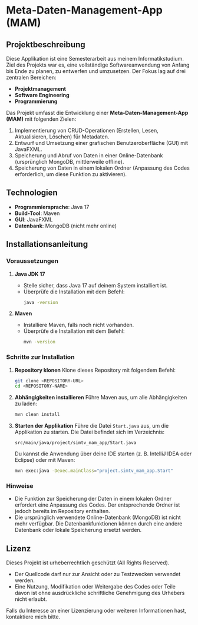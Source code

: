 # Meta-Daten-Management-App (MAM)

## Projektbeschreibung
Diese Applikation ist eine Semesterarbeit aus meinem Informatikstudium. Ziel des Projekts war es, eine vollständige Softwareanwendung von Anfang bis Ende zu planen, zu entwerfen und umzusetzen. Der Fokus lag auf drei zentralen Bereichen:

- **Projektmanagement**
- **Software Engineering**
- **Programmierung**

Das Projekt umfasst die Entwicklung einer **Meta-Daten-Management-App (MAM)** mit folgenden Zielen:

1. Implementierung von CRUD-Operationen (Erstellen, Lesen, Aktualisieren, Löschen) für Metadaten.
2. Entwurf und Umsetzung einer grafischen Benutzeroberfläche (GUI) mit JavaFXML.
3. Speicherung und Abruf von Daten in einer Online-Datenbank (ursprünglich MongoDB, mittlerweile offline).
4. Speicherung von Daten in einem lokalen Ordner (Anpassung des Codes erforderlich, um diese Funktion zu aktivieren).

## Technologien
- **Programmiersprache**: Java 17
- **Build-Tool**: Maven
- **GUI**: JavaFXML
- **Datenbank**: MongoDB (nicht mehr online)

## Installationsanleitung

### Voraussetzungen
1. **Java JDK 17**
   - Stelle sicher, dass Java 17 auf deinem System installiert ist.
   - Überprüfe die Installation mit dem Befehl:
     ```bash
     java -version
     ```

2. **Maven**
   - Installiere Maven, falls noch nicht vorhanden.
   - Überprüfe die Installation mit dem Befehl:
     ```bash
     mvn -version
     ```

### Schritte zur Installation
1. **Repository klonen**
   Klone dieses Repository mit folgendem Befehl:
   ```bash
   git clone <REPOSITORY-URL>
   cd <REPOSITORY-NAME>
   ```

2. **Abhängigkeiten installieren**
   Führe Maven aus, um alle Abhängigkeiten zu laden:
   ```bash
   mvn clean install
   ```

3. **Starten der Applikation**
   Führe die Datei `Start.java` aus, um die Applikation zu starten. Die Datei befindet sich im Verzeichnis:
   ```plaintext
   src/main/java/project/simtv_mam_app/Start.java
   ```

   Du kannst die Anwendung über deine IDE starten (z. B. IntelliJ IDEA oder Eclipse) oder mit Maven:
   ```bash
   mvn exec:java -Dexec.mainClass="project.simtv_mam_app.Start"
   ```

### Hinweise
- Die Funktion zur Speicherung der Daten in einem lokalen Ordner erfordert eine Anpassung des Codes. Der entsprechende Ordner ist jedoch bereits im Repository enthalten.
- Die ursprünglich verwendete Online-Datenbank (MongoDB) ist nicht mehr verfügbar. Die Datenbankfunktionen können durch eine andere Datenbank oder lokale Speicherung ersetzt werden.

## Lizenz

Dieses Projekt ist urheberrechtlich geschützt (All Rights Reserved).

- Der Quellcode darf nur zur Ansicht oder zu Testzwecken verwendet werden.
- Eine Nutzung, Modifikation oder Weitergabe des Codes oder Teile davon ist ohne ausdrückliche schriftliche Genehmigung des Urhebers nicht erlaubt.

Falls du Interesse an einer Lizenzierung oder weiteren Informationen hast, kontaktiere mich bitte.


